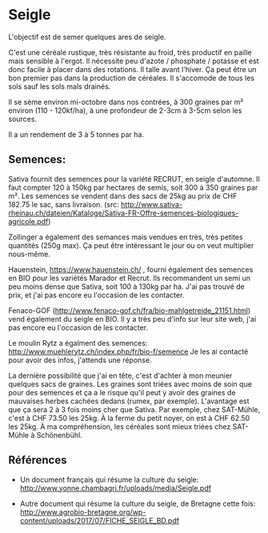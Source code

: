# Seigle

L'objectif est de semer quelques ares de seigle.

C'est une céréale rustique, très résistante au froid, très productif
en paille mais sensible à l'ergot. Il nécessite peu d'azote /
phosphate / potasse et est donc facile à placer dans des rotations. Il
talle avant l'hiver. Ça peut être un bon premier pas dans la
production de céréales. Il s'accomode de tous les sols sauf les sols
mals drainés.

Il se sème environ mi-octobre dans nos contrées, à 300 graines par m²
environ (110 - 120kf/ha), à une profondeur de 2-3cm à 3-5cm selon les
sources.

Il a un rendement de 3 à 5 tonnes par ha.

## Semences:

Sativa fournit des semences pour la variété RECRUT, en seigle
d'automne. Il faut compter 120 à 150kg par hectares de semis, soit 300
à 350 graines par m². Les semences se vendent dans des sacs de 25kg au
prix de CHF 182.75 le sac, sans livraison. (src:
http://www.sativa-rheinau.ch/dateien/Kataloge/Sativa-FR-Offre-semences-biologiques-agricole.pdf)

Zollinger a également des semances mais vendues en très, très petites
quantités (250g max). Ça peut être intéressant le jour ou on veut
multiplier nous-même.

Hauenstein, https://www.hauenstein.ch/ , fourni également des semences
en BIO pour les variétés Marador et Recrut. Ils recommandent un semi
un peu moins dense que Sativa, soit 100 à 130kg par ha. J'ai pas
trouvé de prix, et j'ai pas encore eu l'occasion de les contacter.

Fenaco-GOF (http://www.fenaco-gof.ch/fra/bio-mahlgetreide_21151.html)
vend également du seigle en BIO. Il y a très peu d'info sur leur site
web, j'ai pas encore eu l'occasion de les contacter.

Le moulin Rytz a égalment des semences:
http://www.muehlerytz.ch/index.php/fr/bio-f/semence Je les ai contacté
pour avoir des infos, j'attends une réponse.

La dernière possibilité que j'ai en tête, c'est d'achter à mon meunier
quelques sacs de graines. Les graines sont triées avec moins de soin
que pour des semences et ça a le
risque qu'il peut y avoir des graines de mauvaises herbes cachées
dedans (rumex, par exemple). L'avantage est que ça sera 2 à 3 fois
moins cher que Sativa. Par exemple, chez SAT-Mühle, c'est à CHF 73.50 
les 25kg. À la ferme du petit noyer, on est à CHF 62.50 les 25kg. À ma
compréhension, les céréales sont mieux triées chez SAT-Mühle à Schönenbühl.

## Références

* Un document français qui résume la culture du seigle:
  http://www.yonne.chambagri.fr/uploads/media/Seigle.pdf

* Autre document qui résume la culture du seigle, de Bretagne cette
  fois:
  http://www.agrobio-bretagne.org/wp-content/uploads/2017/07/FICHE_SEIGLE_BD.pdf
